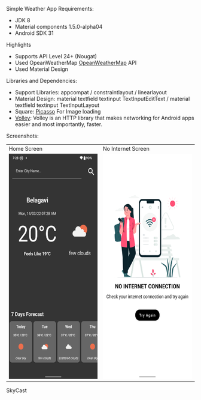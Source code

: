  Simple Weather App
 Requirements:
- JDK 8
-  Material components 1.5.0-alpha04
-  Android SDK 31

 Highlights
-  Supports API Level 24+ (Nougat)
-  Used OpeanWeatherMap [OpeanWeatherMap](https://openweathermap.org/api) API
- Used Material Design

 Libraries and Dependencies:
- Support Libraries: appcompat / constraintlayout / linearlayout
- Material Design: material textfield textinput TextInputEditText / material textfield textinput TextInputLayout
- Square: [Picasso](https://github.com/square/picasso) For Image loading
- [Volley](https://google.github.io/volley/): Volley is an HTTP library that makes networking for Android apps easier and most importantly, faster.

 Screenshots:
<table>
<tr>
  <td>Home Screen</td>
  <td>No Internet Screen</td>
</tr>
<tr>
  <td><img src = "https://github.com/ENG19CS0280-Sanchit-Khatar/weather-app/blob/master/assets/ss1.png" width = "300" height = "600"/></td>
  <td><img src = "https://github.com/ENG19CS0280-Sanchit-Khatar/weather-app/blob/master/assets/no_internet_layout.png" width = "300" height = "600" /></td>
</tr>
</table>

 S k y C a s t 
 
 
 
